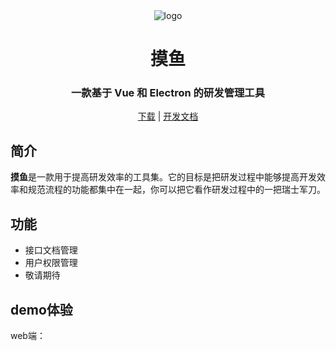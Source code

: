<div align="center" width="130px" height="130px">
    <img src="https://job.xrdev.cn/imgs/moyu128x128.png" alt="logo"/>
</div>
<h1 align="center">摸鱼</h1>
<h3 align="center">一款基于 Vue 和 Electron 的研发管理工具</h3>
<div align="center">

[下载](https://github.com/shuxiaokai3/jobtool-electron/releases) | [开发文档](https://jobtool.cn/docs)

</div>

## 简介

**摸鱼**是一款用于提高研发效率的工具集。它的目标是把研发过程中能够提高开发效率和规范流程的功能都集中在一起，你可以把它看作研发过程中的一把瑞士军刀。

## 功能

- 接口文档管理
- 用户权限管理
- 敬请期待

## demo体验
web端：



